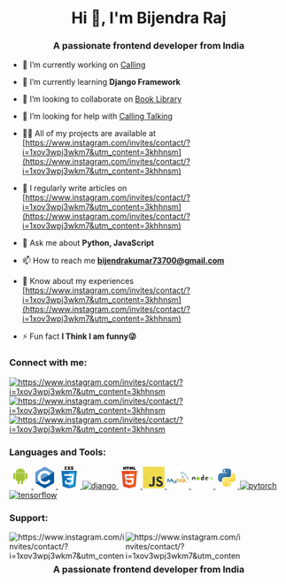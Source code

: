 
<h1 align="center">Hi 👋, I'm Bijendra Raj</h1>
<h3 align="center">A passionate frontend developer from India</h3>

- 🔭 I’m currently working on [Calling](https://www.instagram.com/invites/contact/?i=1xov3wpj3wkm7&utm_content=3khhnsm)

- 🌱 I’m currently learning **Django Framework**

- 👯 I’m looking to collaborate on [Book Library](https://www.instagram.com/invites/contact/?i=1xov3wpj3wkm7&utm_content=3khhnsm)

- 🤝 I’m looking for help with [Calling Talking](https://www.instagram.com/invites/contact/?i=1xov3wpj3wkm7&utm_content=3khhnsm)

- 👨‍💻 All of my projects are available at [https://www.instagram.com/invites/contact/?i=1xov3wpj3wkm7&utm_content=3khhnsm](https://www.instagram.com/invites/contact/?i=1xov3wpj3wkm7&utm_content=3khhnsm)

- 📝 I regularly write articles on [https://www.instagram.com/invites/contact/?i=1xov3wpj3wkm7&utm_content=3khhnsm](https://www.instagram.com/invites/contact/?i=1xov3wpj3wkm7&utm_content=3khhnsm)

- 💬 Ask me about **Python, JavaScript**

- 📫 How to reach me **bijendrakumar73700@gmail.com**

- 📄 Know about my experiences [https://www.instagram.com/invites/contact/?i=1xov3wpj3wkm7&utm_content=3khhnsm](https://www.instagram.com/invites/contact/?i=1xov3wpj3wkm7&utm_content=3khhnsm)

- ⚡ Fun fact **I Think I am funny😜**

<h3 align="left">Connect with me:</h3>
<p align="left">
<a href="https://codepen.io/https://www.instagram.com/invites/contact/?i=1xov3wpj3wkm7&utm_content=3khhnsm" target="blank"><img align="center" src="https://raw.githubusercontent.com/rahuldkjain/github-profile-readme-generator/master/src/images/icons/Social/codepen.svg" alt="https://www.instagram.com/invites/contact/?i=1xov3wpj3wkm7&utm_content=3khhnsm" height="30" width="40" /></a>
<a href="https://dev.to/https://www.instagram.com/invites/contact/?i=1xov3wpj3wkm7&utm_content=3khhnsm" target="blank"><img align="center" src="https://raw.githubusercontent.com/rahuldkjain/github-profile-readme-generator/master/src/images/icons/Social/devto.svg" alt="https://www.instagram.com/invites/contact/?i=1xov3wpj3wkm7&utm_content=3khhnsm" height="30" width="40" /></a>
<a href="https://instagram.com/https://www.instagram.com/invites/contact/?i=1xov3wpj3wkm7&utm_content=3khhnsm" target="blank"><img align="center" src="https://raw.githubusercontent.com/rahuldkjain/github-profile-readme-generator/master/src/images/icons/Social/instagram.svg" alt="https://www.instagram.com/invites/contact/?i=1xov3wpj3wkm7&utm_content=3khhnsm" height="30" width="40" /></a>
</p>

<h3 align="left">Languages and Tools:</h3>
<p align="left"> <a href="https://developer.android.com" target="_blank" rel="noreferrer"> <img src="https://raw.githubusercontent.com/devicons/devicon/master/icons/android/android-original-wordmark.svg" alt="android" width="40" height="40"/> </a> <a href="https://www.cprogramming.com/" target="_blank" rel="noreferrer"> <img src="https://raw.githubusercontent.com/devicons/devicon/master/icons/c/c-original.svg" alt="c" width="40" height="40"/> </a> <a href="https://www.w3schools.com/css/" target="_blank" rel="noreferrer"> <img src="https://raw.githubusercontent.com/devicons/devicon/master/icons/css3/css3-original-wordmark.svg" alt="css3" width="40" height="40"/> </a> <a href="https://www.djangoproject.com/" target="_blank" rel="noreferrer"> <img src="https://cdn.worldvectorlogo.com/logos/django.svg" alt="django" width="40" height="40"/> </a> <a href="https://www.w3.org/html/" target="_blank" rel="noreferrer"> <img src="https://raw.githubusercontent.com/devicons/devicon/master/icons/html5/html5-original-wordmark.svg" alt="html5" width="40" height="40"/> </a> <a href="https://developer.mozilla.org/en-US/docs/Web/JavaScript" target="_blank" rel="noreferrer"> <img src="https://raw.githubusercontent.com/devicons/devicon/master/icons/javascript/javascript-original.svg" alt="javascript" width="40" height="40"/> </a> <a href="https://www.mysql.com/" target="_blank" rel="noreferrer"> <img src="https://raw.githubusercontent.com/devicons/devicon/master/icons/mysql/mysql-original-wordmark.svg" alt="mysql" width="40" height="40"/> </a> <a href="https://nodejs.org" target="_blank" rel="noreferrer"> <img src="https://raw.githubusercontent.com/devicons/devicon/master/icons/nodejs/nodejs-original-wordmark.svg" alt="nodejs" width="40" height="40"/> </a> <a href="https://www.python.org" target="_blank" rel="noreferrer"> <img src="https://raw.githubusercontent.com/devicons/devicon/master/icons/python/python-original.svg" alt="python" width="40" height="40"/> </a> <a href="https://pytorch.org/" target="_blank" rel="noreferrer"> <img src="https://www.vectorlogo.zone/logos/pytorch/pytorch-icon.svg" alt="pytorch" width="40" height="40"/> </a> <a href="https://www.tensorflow.org" target="_blank" rel="noreferrer"> <img src="https://www.vectorlogo.zone/logos/tensorflow/tensorflow-icon.svg" alt="tensorflow" width="40" height="40"/> </a> </p>

<h3 align="left">Support:</h3>
<p><a href="https://www.buymeacoffee.com/https://www.instagram.com/invites/contact/?i=1xov3wpj3wkm7&utm_content=3khhnsm"> <img align="left" src="https://cdn.buymeacoffee.com/buttons/v2/default-yellow.png" height="50" width="210" alt="https://www.instagram.com/invites/contact/?i=1xov3wpj3wkm7&utm_content=3khhnsm" /></a><a href="https://ko-fi.com/https://www.instagram.com/invites/contact/?i=1xov3wpj3wkm7&utm_content=3khhnsm"> <img align="left" src="https://cdn.ko-fi.com/cdn/kofi3.png?v=3" height="50" width="210" alt="https://www.instagram.com/invites/contact/?i=1xov3wpj3wkm7&utm_content=3khhnsm" /></a></p><br><br>
<h3 align="center">A passionate frontend developer from India</h3>
